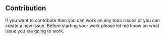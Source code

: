 ## Contribution
If you want to contribute then you can work on any todo issues or you can create a new issue. 
Before starting your work please let me know on what issue you are going to work.